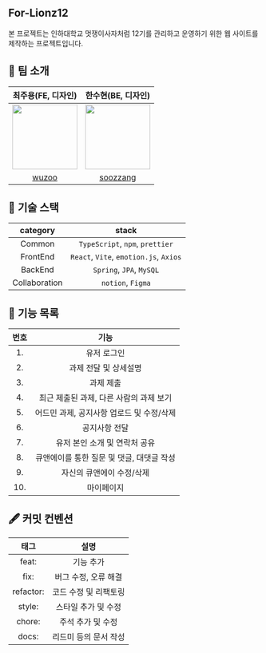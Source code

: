 ## For-Lionz12

본 프로젝트는 인하대학교 멋쟁이사자처럼 12기를 관리하고 운영하기 위한 웹 사이트를 제작하는 프로젝트입니다.

## 👬 팀 소개

|                                                              **최주용(FE, 디자인)**                                                              |                                                              **한수현(BE, 디자인)**                                                              |
| :----------------------------------------------------------------------------------------------------------------------------------------------: | :----------------------------------------------------------------------------------------------------------------------------------------------: |
| <center><img src="https://velog.velcdn.com/images/wuzoo/post/142ca9e2-1b00-4c56-a79c-d751c7f4430b/image.jpeg" width="130" height="130"></center> | <center><img src="https://velog.velcdn.com/images/wuzoo/post/c64ff32f-b709-4d04-bc46-a7370fd167b6/image.jpeg" width="130" height="130"></center> |
|                                                        [wuzoo](https://github.com/wuzoo)                                                         |                                                     [soozzang](https://github.com/soozzang)                                                      |

## 🔗 기술 스택

| **category**  |                    **stack**                     |
| :-----------: | :----------------------------------------------: |
|    Common     |    `TypeScript`, `npm`, `prettier`     |
|   FrontEnd    | `React`, `Vite`, `emotion.js`, `Axios` |
|    BackEnd    |             `Spring`, `JPA`, `MySQL`             |
| Collaboration |                `notion`, `Figma`                 |

## 🎯 기능 목록

| **번호** |                 **기능**                  |
| :------: | :---------------------------------------: |
|    1.    |                유저 로그인                |
|    2.    |           과제 전달 및 상세설명           |
|    3.    |                과제 제출                |
|    4.    | 최근 제출된 과제, 다른 사람의 과제 보기 |
|5.|어드민 과제, 공지사항 업로드 및 수정/삭제|
|    6.    |               공지사항 전달               |
|    7.    |       유저 본인 소개 및 연락처 공유       |
|    8.    |       큐앤에이를 통한 질문 및 댓글, 대댓글 작성        |
|9.| 자신의 큐앤에이 수정/삭제 |
|    10.    |                마이페이지                 |

## 🖋️ 커밋 컨벤션

| **태그**  |       **설명**        |
| :-------: | :-------------------: |
|   feat:   |       기능 추가       |
|   fix:    | 버그 수정, 오류 해결  |
| refactor: | 코드 수정 및 리팩토링 |
|  style:   |  스타일 추가 및 수정  |
|  chore:   |   주석 추가 및 수정   |
|   docs:   | 리드미 등의 문서 작성 |
